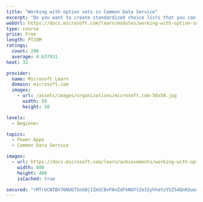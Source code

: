 ```yaml
---
title: "Working with option sets in Common Data Service"
excerpt: "Do you want to create standardized choice lists that you can use across all of your Power Apps?  This module will show you how to create new or use standard choice lists called option sets in Common Data Service."
webUrl: https://docs.microsoft.com/learn/modules/working-with-option-sets/
type: course
price: Free
length: PT39M
ratings:
  count: 290
  average: 4.637931
heat: 32

provider:
  name: Microsoft Learn
  domain: microsoft.com
  images:
    - url: /assets/images/organizations/microsoft.com-50x50.jpg
      width: 50
      height: 50

levels:
  - Beginner

topics:
  - Power Apps
  - Common Data Service

images:
  - url: https://docs.microsoft.com/learn/achievements/working-with-option-sets-social.png
    width: 800
    height: 400
    isCached: true

secured: "rMTrUCNTBV76NUGTSnG0jIZmSCBvPAnZdFkNGYtZo32yhheYzYSZ54Qn02uoafVq1WtJF5j/J2iNtnWhwLbEMzqmhM2HjUZOAI5QJ4j+R+O+lJ1/AoeaFSMb+q5j0A5HbzMeOX/+5IpmSp9Hx9KNcJfGaT1WhuClQ4PF07OHfek82U64myymNx7CCF5UUa9ZrzlxfnI0IfPoeFQ2e6wBrdk5rpiAID9mPiPtTewC2bRvUBAaTCuFIjPm7moq//5a0E6UlE8cBkzYdU+DyAGowEYuTVR2EQ4eCYd+m+T6mHjXURjmsK4fAWn+BVkm/q045pqPzXlGPaXfWVsMvr5Obvx4uCfEq47mgGpAFqMHINbtPzxdhIUwInekMLnVp+MuZYX8qZh1TmHRTlyaWJjn/S7ewt3nxWTLjzojqfuxtsk=;Jva8ne3YWkvfn761dhe7uQ=="
---
```


